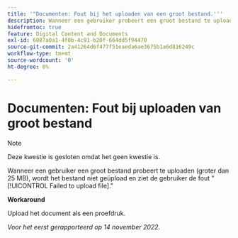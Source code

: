 ```yaml
---
title: '"Documenten: Fout bij het uploaden van een groot bestand.'''
description: Wanneer een gebruiker probeert een groot bestand te uploaden (groter dan 25 MB), wordt het bestand niet geüpload en ziet de gebruiker de fout Kan het bestand niet uploaden.
hidefromtoc: true
feature: Digital Content and Documents
exl-id: 6887a0a1-4f0b-4c91-b20f-664dd5f94470
source-git-commit: 2a41264d6f477f51eaeda6ae3675b1a6d816249c
workflow-type: tm+mt
source-wordcount: '0'
ht-degree: 0%

---
```


# Documenten: Fout bij uploaden van groot bestand

<!--This article is on WF and WFP TOCs-->

>[!NOTE]
>
>Deze kwestie is gesloten omdat het geen kwestie is.

Wanneer een gebruiker een groot bestand probeert te uploaden (groter dan 25 MB), wordt het bestand niet geüpload en ziet de gebruiker de fout &quot;[!UICONTROL Failed to upload file].&quot;

**Workaround**

Upload het document als een proefdruk.

_Voor het eerst gerapporteerd op 14 november 2022._
